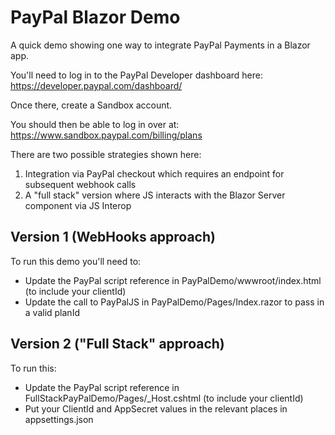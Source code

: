 # PayPal Blazor Demo

A quick demo showing one way to integrate PayPal Payments in a Blazor app.

You'll need to log in to the PayPal Developer dashboard here: https://developer.paypal.com/dashboard/

Once there, create a Sandbox account.

You should then be able to log in over at: https://www.sandbox.paypal.com/billing/plans

There are two possible strategies shown here:

1. Integration via PayPal checkout which requires an endpoint for subsequent webhook calls
1. A "full stack" version where JS interacts with the Blazor Server component via JS Interop

## Version 1 (WebHooks approach)

To run this demo you'll need to:
- Update the PayPal script reference in PayPalDemo/wwwroot/index.html (to include your clientId)
- Update the call to PayPalJS in PayPalDemo/Pages/Index.razor to pass in a valid planId

## Version 2 ("Full Stack" approach)

To run this:
- Update the PayPal script reference in FullStackPayPalDemo/Pages/_Host.cshtml (to include your clientId)
- Put your ClientId and AppSecret values in the relevant places in appsettings.json
